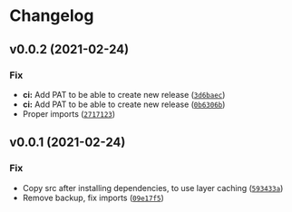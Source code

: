# Changelog

<!--next-version-placeholder-->

## v0.0.2 (2021-02-24)
### Fix
* **ci:** Add PAT to be able to create new release ([`3d6baec`](https://github.com/bitcoinvault/api/commit/3d6baecc49248e914fcb4c631c2dc3c51f3386a7))
* **ci:** Add PAT to be able to create new release ([`0b6306b`](https://github.com/bitcoinvault/api/commit/0b6306b38fc4dad5df2b98efcb81b81a21fff439))
* Proper imports ([`2717123`](https://github.com/bitcoinvault/api/commit/2717123705f38571d589b2a6ed94301db2d0356c))

## v0.0.1 (2021-02-24)
### Fix
* Copy src after installing dependencies, to use layer caching ([`593433a`](https://github.com/bitcoinvault/api/commit/593433a9f14f4b09635c7e76faa7db0d54cd9a80))
* Remove backup, fix imports ([`09e17f5`](https://github.com/bitcoinvault/api/commit/09e17f517078f1caaafd4a3e53430aab9a27356a))
